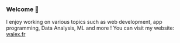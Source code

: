 ### Welcome 👋
I enjoy working on various topics such as web development, app programming, Data Analysis, ML and more !
You can visit my website: [walex.fr](https://walex.fr)
<!-- ![Most used languages here](https://github-readme-stats.vercel.app/api/top-langs/?username=walex999&theme=tokyonight) -->

<!--
**walex999/walex999** is a ✨ _special_ ✨ repository because its `README.md` (this file) appears on your GitHub profile.

Here are some ideas to get you started:

- 🔭 I’m currently working on ...
- 🌱 I’m currently learning ...
- 👯 I’m looking to collaborate on ...
- 🤔 I’m looking for help with ...
- 💬 Ask me about ...
- 📫 How to reach me: ...
- 😄 Pronouns: ...
- ⚡ Fun fact: ...
-->
